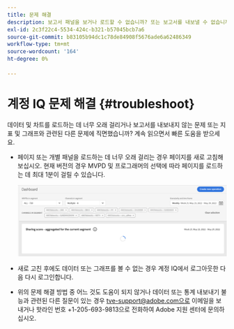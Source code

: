 ```yaml
---
title: 문제 해결
description: 보고서 패널을 보거나 로드할 수 없습니까? 또는 보고서를 내보낼 수 없습니까? 제품에서 일반적으로 발생하는 문제를 해결하는 방법을 이해합니다.
exl-id: 2c3f22c4-5534-424c-b321-b57045bcb7a6
source-git-commit: b83105b94dc1c78de84908f5676ade6a62486349
workflow-type: tm+mt
source-wordcount: '164'
ht-degree: 0%

---
```


# 계정 IQ 문제 해결 {#troubleshoot}

데이터 및 차트를 로드하는 데 너무 오래 걸리거나 보고서를 내보내지 않는 문제 또는 지표 및 그래프와 관련된 다른 문제에 직면했습니까? 계속 읽으면서 빠른 도움을 받으세요.

* 페이지 또는 개별 패널을 로드하는 데 너무 오래 걸리는 경우 페이지를 새로 고침해 보십시오. 현재 버전의 경우 MVPD 및 프로그래머의 선택에 따라 페이지를 로드하는 데 최대 1분이 걸릴 수 있습니다.

   ![](assets/troubleshoot.png)

* 새로 고친 후에도 데이터 또는 그래프를 볼 수 없는 경우 계정 IQ에서 로그아웃한 다음 다시 로그인합니다.

* 위의 문제 해결 방법 중 어느 것도 도움이 되지 않거나 데이터 또는 통계 내보내기 불능과 관련된 다른 질문이 있는 경우 tve-support@adobe.com으로 이메일을 보내거나 핫라인 번호 +1-205-693-9813으로 전화하여 Adobe 지원 센터에 문의하십시오.
